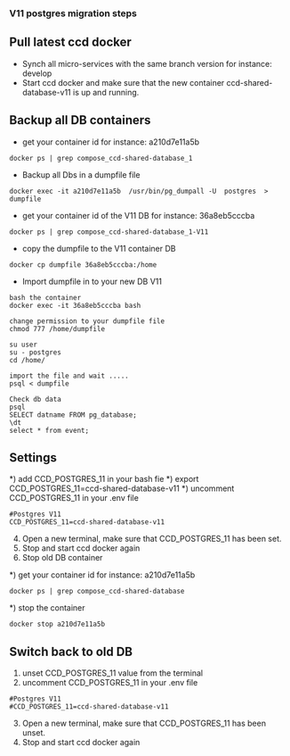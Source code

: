 ### V11 postgres migration steps

##  Pull latest ccd docker
* Synch all micro-services with the same branch version for instance: develop
* Start ccd docker and make sure that the new container ccd-shared-database-v11 is up and running.

##  Backup all DB containers
* get your container id for instance: a210d7e11a5b
```
docker ps | grep compose_ccd-shared-database_1
```
* Backup all Dbs in a dumpfile file
```
docker exec -it a210d7e11a5b  /usr/bin/pg_dumpall -U  postgres  > dumpfile
```
* get your container id of the V11 DB for instance: 36a8eb5cccba
```
docker ps | grep compose_ccd-shared-database_1-V11
````
* copy the dumpfile to the V11 container DB
```
docker cp dumpfile 36a8eb5cccba:/home
```
* Import dumpfile in to your new DB V11
```
bash the container
docker exec -it 36a8eb5cccba bash

change permission to your dumpfile file
chmod 777 /home/dumpfile

su user
su - postgres
cd /home/

import the file and wait .....
psql < dumpfile

Check db data
psql
SELECT datname FROM pg_database;
\dt
select * from event;
````
##  Settings
*) add CCD_POSTGRES_11 in your bash fie
*) export CCD_POSTGRES_11=ccd-shared-database-v11
*) uncomment CCD_POSTGRES_11 in your .env file
````
#Postgres V11
CCD_POSTGRES_11=ccd-shared-database-v11
````

4) Open a new terminal, make sure that CCD_POSTGRES_11 has been set.
5) Stop and start ccd docker again
6) Stop old DB container

*) get your container id for instance: a210d7e11a5b
```
docker ps | grep compose_ccd-shared-database
```

*) stop the container
```
docker stop a210d7e11a5b
```

## Switch back to old DB
1) unset CCD_POSTGRES_11 value from the terminal
2) uncomment CCD_POSTGRES_11 in your .env file
```
#Postgres V11
#CCD_POSTGRES_11=ccd-shared-database-v11
````
3) Open a new terminal, make sure that CCD_POSTGRES_11 has been unset.
4) Stop and start ccd docker again

